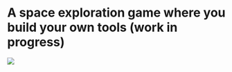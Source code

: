 # A space exploration game where you build your own tools (work in progress)
![](gifs/short_example.gif)
